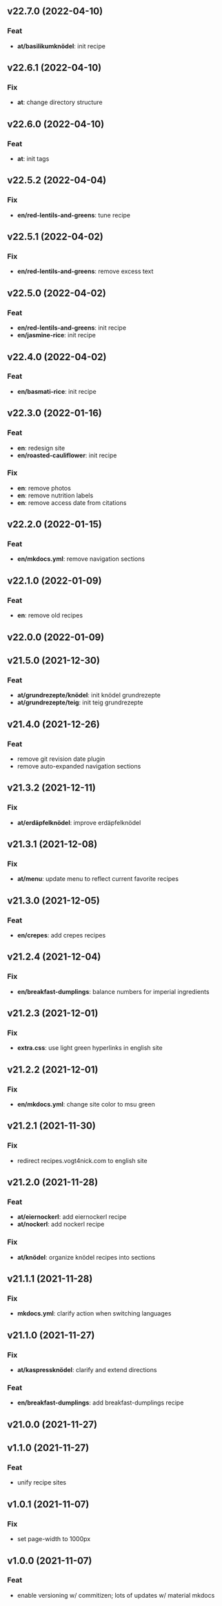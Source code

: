 ## v22.7.0 (2022-04-10)

### Feat

- **at/basilikumknödel**: init recipe

## v22.6.1 (2022-04-10)

### Fix

- **at**: change directory structure

## v22.6.0 (2022-04-10)

### Feat

- **at**: init tags

## v22.5.2 (2022-04-04)

### Fix

- **en/red-lentils-and-greens**: tune recipe

## v22.5.1 (2022-04-02)

### Fix

- **en/red-lentils-and-greens**: remove excess text

## v22.5.0 (2022-04-02)

### Feat

- **en/red-lentils-and-greens**: init recipe
- **en/jasmine-rice**: init recipe

## v22.4.0 (2022-04-02)

### Feat

- **en/basmati-rice**: init recipe

## v22.3.0 (2022-01-16)

### Feat

- **en**: redesign site
- **en/roasted-cauliflower**: init recipe

### Fix

- **en**: remove photos
- **en**: remove nutrition labels
- **en**: remove access date from citations

## v22.2.0 (2022-01-15)

### Feat

- **en/mkdocs.yml**: remove navigation sections

## v22.1.0 (2022-01-09)

### Feat

- **en**: remove old recipes

## v22.0.0 (2022-01-09)

## v21.5.0 (2021-12-30)

### Feat

- **at/grundrezepte/knödel**: init knödel grundrezepte
- **at/grundrezepte/teig**: init teig grundrezepte

## v21.4.0 (2021-12-26)

### Feat

- remove git revision date plugin
- remove auto-expanded navigation sections

## v21.3.2 (2021-12-11)

### Fix

- **at/erdäpfelknödel**: improve erdäpfelknödel

## v21.3.1 (2021-12-08)

### Fix

- **at/menu**: update menu to reflect current favorite recipes

## v21.3.0 (2021-12-05)

### Feat

- **en/crepes**: add crepes recipes

## v21.2.4 (2021-12-04)

### Fix

- **en/breakfast-dumplings**: balance numbers for imperial ingredients

## v21.2.3 (2021-12-01)

### Fix

- **extra.css**: use light green hyperlinks in english site

## v21.2.2 (2021-12-01)

### Fix

- **en/mkdocs.yml**: change site color to msu green

## v21.2.1 (2021-11-30)

### Fix

- redirect recipes.vogt4nick.com to english site

## v21.2.0 (2021-11-28)

### Feat

- **at/eiernockerl**: add eiernockerl recipe
- **at/nockerl**: add nockerl recipe

### Fix

- **at/knödel**: organize knödel recipes into sections

## v21.1.1 (2021-11-28)

### Fix

- **mkdocs.yml**: clarify action when switching languages

## v21.1.0 (2021-11-27)

### Fix

- **at/kaspressknödel**: clarify and extend directions

### Feat

- **en/breakfast-dumplings**: add breakfast-dumplings recipe

## v21.0.0 (2021-11-27)

## v1.1.0 (2021-11-27)

### Feat

- unify recipe sites

## v1.0.1 (2021-11-07)

### Fix

- set page-width to 1000px

## v1.0.0 (2021-11-07)

### Feat

- enable versioning w/ commitizen; lots of updates w/ material mkdocs
